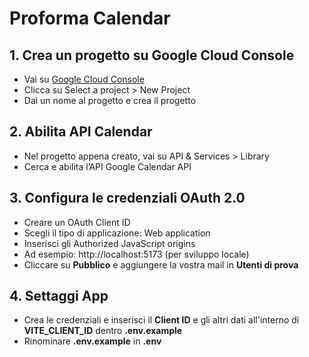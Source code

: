 # Proforma Calendar

## 1. Crea un progetto su Google Cloud Console
   - Vai su [Google Cloud Console](https://console.cloud.google.com/)
   - Clicca su Select a project > New Project
   - Dai un nome al progetto e crea il progetto

## 2. Abilita API Calendar
   - Nel progetto appena creato, vai su API & Services > Library
   - Cerca e abilita l’API Google Calendar API

## 3. Configura le credenziali OAuth 2.0
   - Creare un OAuth Client ID
   - Scegli il tipo di applicazione: Web application
   - Inserisci gli Authorized JavaScript origins
   - Ad esempio: http://localhost:5173 (per sviluppo locale)
   - Cliccare su **Pubblico** e aggiungere la vostra mail in **Utenti di prova** 

## 4. Settaggi App 
   - Crea le credenziali e inserisci il **Client ID** e gli altri dati all'interno di **VITE_CLIENT_ID** dentro **.env.example**
   - Rinominare **.env.example** in **.env**

